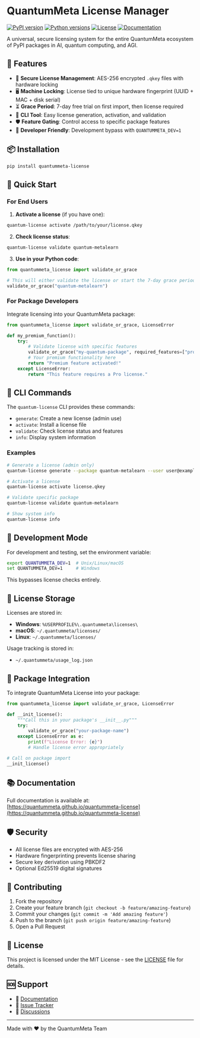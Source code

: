 # QuantumMeta License Manager

[![PyPI version](https://badge.fury.io/py/quantummeta-license.svg)](https://badge.fury.io/py/quantummeta-license)
[![Python versions](https://img.shields.io/pypi/pyversions/quantummeta-license.svg)](https://pypi.org/project/quantummeta-license/)
[![License](https://img.shields.io/badge/license-MIT-blue.svg)](https://opensource.org/licenses/MIT)
[![Documentation](https://img.shields.io/badge/docs-available-brightgreen.svg)](https://quantummeta.github.io/quantummeta-license)

A universal, secure licensing system for the entire QuantumMeta ecosystem of PyPI packages in AI, quantum computing, and AGI.

## 🚀 Features

- 🔐 **Secure License Management**: AES-256 encrypted `.qkey` files with hardware locking
- 🖥️ **Machine Locking**: License tied to unique hardware fingerprint (UUID + MAC + disk serial)
- ⏳ **Grace Period**: 7-day free trial on first import, then license required
- 🧪 **CLI Tool**: Easy license generation, activation, and validation
- 🛡️ **Feature Gating**: Control access to specific package features
- 🔧 **Developer Friendly**: Development bypass with `QUANTUMMETA_DEV=1`

## 📦 Installation

```bash
pip install quantummeta-license
```

## 🚀 Quick Start

### For End Users

1. **Activate a license** (if you have one):
```bash
quantum-license activate /path/to/your/license.qkey
```

2. **Check license status**:
```bash
quantum-license validate quantum-metalearn
```

3. **Use in your Python code**:
```python
from quantummeta_license import validate_or_grace

# This will either validate the license or start the 7-day grace period
validate_or_grace("quantum-metalearn")
```

### For Package Developers

Integrate licensing into your QuantumMeta package:

```python
from quantummeta_license import validate_or_grace, LicenseError

def my_premium_function():
    try:
        # Validate license with specific features
        validate_or_grace("my-quantum-package", required_features=["pro"])
        # Your premium functionality here
        return "Premium feature activated!"
    except LicenseError:
        return "This feature requires a Pro license."
```

## 🧪 CLI Commands

The `quantum-license` CLI provides these commands:

- `generate`: Create a new license (admin use)
- `activate`: Install a license file
- `validate`: Check license status and features
- `info`: Display system information

### Examples

```bash
# Generate a license (admin only)
quantum-license generate --package quantum-metalearn --user user@example.com --features core,pro

# Activate a license
quantum-license activate license.qkey

# Validate specific package
quantum-license validate quantum-metalearn

# Show system info
quantum-license info
```

## 🔧 Development Mode

For development and testing, set the environment variable:

```bash
export QUANTUMMETA_DEV=1  # Unix/Linux/macOS
set QUANTUMMETA_DEV=1     # Windows
```

This bypasses license checks entirely.

## 📁 License Storage

Licenses are stored in:
- **Windows**: `%USERPROFILE%\.quantummeta\licenses\`
- **macOS**: `~/.quantummeta/licenses/`
- **Linux**: `~/.quantummeta/licenses/`

Usage tracking is stored in:
- `~/.quantummeta/usage_log.json`

## 🧠 Package Integration

To integrate QuantumMeta License into your package:

```python
from quantummeta_license import validate_or_grace, LicenseError

def __init_license():
    """Call this in your package's __init__.py"""
    try:
        validate_or_grace("your-package-name")
    except LicenseError as e:
        print(f"License Error: {e}")
        # Handle license error appropriately

# Call on package import
__init_license()
```

## 📚 Documentation

Full documentation is available at: [https://quantummeta.github.io/quantummeta-license](https://quantummeta.github.io/quantummeta-license)

## 🛡️ Security

- All license files are encrypted with AES-256
- Hardware fingerprinting prevents license sharing
- Secure key derivation using PBKDF2
- Optional Ed25519 digital signatures

## 🤝 Contributing

1. Fork the repository
2. Create your feature branch (`git checkout -b feature/amazing-feature`)
3. Commit your changes (`git commit -m 'Add amazing feature'`)
4. Push to the branch (`git push origin feature/amazing-feature`)
5. Open a Pull Request

## 📄 License

This project is licensed under the MIT License - see the [LICENSE](LICENSE) file for details.

## 🆘 Support

- 📖 [Documentation](https://quantummeta.github.io/quantummeta-license)
- 🐛 [Issue Tracker](https://github.com/quantummeta/quantummeta-license/issues)
- 💬 [Discussions](https://github.com/quantummeta/quantummeta-license/discussions)

---

Made with ❤️ by the QuantumMeta Team
